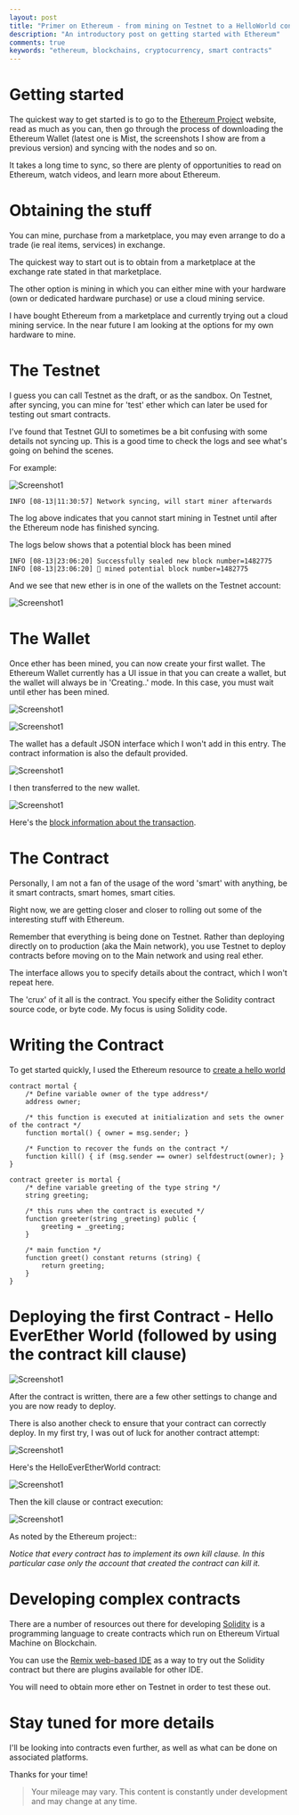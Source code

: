 ```yaml
---
layout: post
title: "Primer on Ethereum - from mining on Testnet to a HelloWorld contract sample"
description: "An introductory post on getting started with Ethereum"
comments: true
keywords: "ethereum, blockchains, cryptocurrency, smart contracts"
---
```



# Getting started

The quickest way to get started is to go to the
[Ethereum Project](https://www.ethereum.org/) website, read as much as you can,
then go through the process of downloading the Ethereum Wallet (latest one is
Mist, the screenshots I show are from a previous version) and syncing with
the nodes and so on.

It takes a long time to sync, so there are plenty of opportunities to read on
Ethereum, watch videos, and learn more about Ethereum.


# Obtaining the stuff

You can mine, purchase from a marketplace, you may even arrange to do a trade
(ie real items, services) in exchange.

The quickest way to start out is to obtain from a marketplace at the
exchange rate stated in that marketplace.

The other option is mining in which you can either mine with your hardware (own
or dedicated hardware purchase) or use a cloud mining service.

I have bought Ethereum from a marketplace and currently trying out a cloud
mining service.
In the near future I am looking at the options for my own hardware to mine.


# The Testnet

I guess you can call Testnet as the draft, or as the sandbox.
On Testnet, after syncing, you can mine for 'test' ether which can later be used
for testing out smart contracts.

I've found that Testnet GUI to sometimes be a bit confusing with some details
not syncing up.  This is a good time to check the logs and see what's going on
behind the scenes.

For example:

![Screenshot1](/assets/images/ethnodesync.png)

```
INFO [08-13|11:30:57] Network syncing, will start miner afterwards 
```

The log above indicates that you cannot start mining in Testnet until after the
Ethereum node has finished syncing.

The logs below shows that a potential block has been mined

```
INFO [08-13|23:06:20] Successfully sealed new block number=1482775
INFO [08-13|23:06:20] 🔨 mined potential block number=1482775
```

And we see that new ether is in one of the wallets on the Testnet account:

![Screenshot1](/assets/images/newether-testnet.png)


# The Wallet

Once ether has been mined, you can now create your first wallet.
The Ethereum Wallet currently has a UI issue in that you can create a wallet,
but the wallet will always be in 'Creating..' mode.  In this case, you must
wait until ether has been mined.

![Screenshot1](/assets/images/creating-first-wallet-1.png)

![Screenshot1](/assets/images/creating-first-wallet.png)

The wallet has a default JSON interface which I won't add in this entry.
The contract information is also the default provided.

![Screenshot1](/assets/images/transfer-to-wallet.png)

I then transferred to the new wallet.

![Screenshot1](/assets/images/watchingtransactions.png)

Here's the [block information about the transaction](https://ropsten.etherscan.io/block/0xd47cdc79449be936c619a4673798386d1106b9904fe0deb891e0067588f3cf9a).


# The Contract

Personally, I am not a fan of the usage of the word 'smart' with anything, be it
smart contracts, smart homes, smart cities.

Right now, we are getting closer and closer to rolling out some of the
interesting stuff with Ethereum.

Remember that everything is being done on Testnet.
Rather than deploying directly on to production (aka the Main network), you use
Testnet to deploy contracts before moving on to the Main network and
using real ether.

The interface allows you to specify details about the contract, which I won't
repeat here.

The 'crux' of it all is the contract.
You specify either the Solidity contract source code, or byte code.
My focus is using Solidity code.


# Writing the Contract

To get started quickly, I used the Ethereum resource to
[create a hello world](https://www.ethereum.org/greeter) 

```
contract mortal {
    /* Define variable owner of the type address*/
    address owner;

    /* this function is executed at initialization and sets the owner of the contract */
    function mortal() { owner = msg.sender; }

    /* Function to recover the funds on the contract */
    function kill() { if (msg.sender == owner) selfdestruct(owner); }
}

contract greeter is mortal {
    /* define variable greeting of the type string */
    string greeting;

    /* this runs when the contract is executed */
    function greeter(string _greeting) public {
        greeting = _greeting;
    }

    /* main function */
    function greet() constant returns (string) {
        return greeting;
    }
}
```

# Deploying the first Contract - Hello EverEther World (followed by using the contract kill clause)

![Screenshot1](/assets/images/deplowhelloworld.png)

After the contract is written, there are a few other settings to change and
you are now ready to deploy.

There is also another check to ensure that your contract can correctly deploy.
In my first try, I was out of luck for another contract attempt:

![Screenshot1](/assets/images/failed-transaction-ether.png)

Here's the HelloEverEtherWorld contract:

![Screenshot1](/assets/images/helloeverether.png)

Then the kill clause or contract execution:

![Screenshot1](/assets/images/killcontract.png)

As noted by the Ethereum project::

*Notice that every contract has to implement its own kill clause.
In this particular case only the account that created the contract can kill it.*

# Developing complex contracts

There are a number of resources out there for developing 
[Solidity](https://solidity.readthedocs.io/en/develop/)
is a programming language to create contracts which run on
Ethereum Virtual Machine on Blockchain.

You can use the [Remix web-based IDE](https://remix.ethereum.org/#version=soljson-v0.4.15+commit.bbb8e64f.js)
as a way to try out the Solidity contract but there are plugins available for
other IDE.

You will need to obtain more ether on Testnet in order to test these out.

# Stay tuned for more details

I'll be looking into contracts even further, as well as what can be done
on associated platforms.

Thanks for your time!

> Your mileage may vary.  This content is constantly under development and may change at any time.
